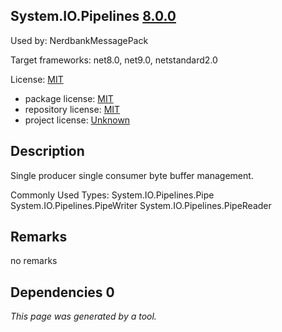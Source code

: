 System.IO.Pipelines [8.0.0](https://www.nuget.org/packages/System.IO.Pipelines/8.0.0)
--------------------

Used by: NerdbankMessagePack

Target frameworks: net8.0, net9.0, netstandard2.0

License: [MIT](../../../../licenses/mit) 

- package license: [MIT](https://licenses.nuget.org/MIT) 
- repository license: [MIT](https://github.com/dotnet/runtime) 
- project license: [Unknown](https://dot.net/) 

Description
-----------
Single producer single consumer byte buffer management.

Commonly Used Types:
System.IO.Pipelines.Pipe
System.IO.Pipelines.PipeWriter
System.IO.Pipelines.PipeReader

Remarks
-----------
no remarks


Dependencies 0
-----------


*This page was generated by a tool.*
